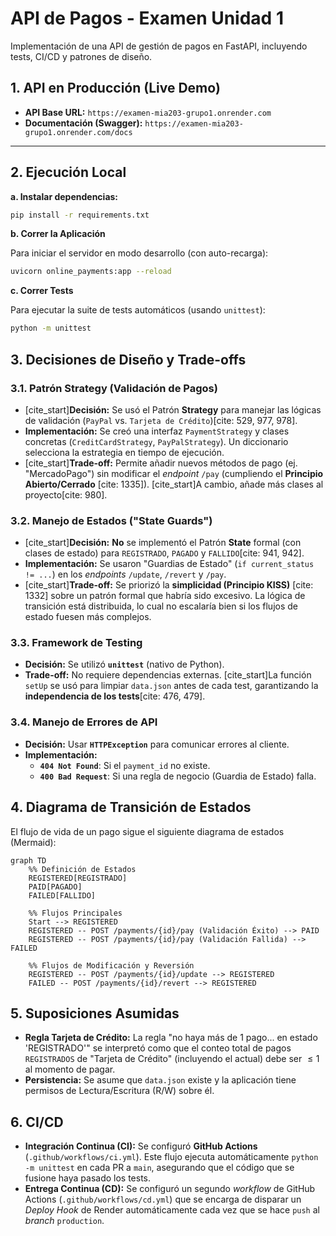 # API de Pagos - Examen Unidad 1

Implementación de una API de gestión de pagos en FastAPI, incluyendo tests, CI/CD y patrones de diseño.

## 1. API en Producción (Live Demo)

* **API Base URL:** `https://examen-mia203-grupo1.onrender.com`
* **Documentación (Swagger):** `https://examen-mia203-grupo1.onrender.com/docs`

---

## 2. Ejecución Local

**a. Instalar dependencias:**
```bash
pip install -r requirements.txt
```

**b. Correr la Aplicación**

Para iniciar el servidor en modo desarrollo (con auto-recarga):
```bash
uvicorn online_payments:app --reload
```

**c. Correr Tests**

Para ejecutar la suite de tests automáticos (usando `unittest`):
```bash
python -m unittest
```

## 3. Decisiones de Diseño y Trade-offs

### 3.1. Patrón Strategy (Validación de Pagos)

* [cite_start]**Decisión:** Se usó el Patrón **Strategy** para manejar las lógicas de validación (`PayPal` vs. `Tarjeta de Crédito`)[cite: 529, 977, 978].
* **Implementación:** Se creó una interfaz `PaymentStrategy` y clases concretas (`CreditCardStrategy`, `PayPalStrategy`). Un diccionario selecciona la estrategia en tiempo de ejecución.
* [cite_start]**Trade-off:** Permite añadir nuevos métodos de pago (ej. "MercadoPago") sin modificar el *endpoint* `/pay` (cumpliendo el **Principio Abierto/Cerrado** [cite: 1335]). [cite_start]A cambio, añade más clases al proyecto[cite: 980].

### 3.2. Manejo de Estados ("State Guards")

* [cite_start]**Decisión:** **No** se implementó el Patrón **State** formal (con clases de estado) para `REGISTRADO`, `PAGADO` y `FALLIDO`[cite: 941, 942].
* **Implementación:** Se usaron "Guardias de Estado" (`if current_status != ...`) en los *endpoints* `/update`, `/revert` y `/pay`.
* [cite_start]**Trade-off:** Se priorizó la **simplicidad (Principio KISS)** [cite: 1332] sobre un patrón formal que habría sido excesivo. La lógica de transición está distribuida, lo cual no escalaría bien si los flujos de estado fuesen más complejos.

### 3.3. Framework de Testing

* **Decisión:** Se utilizó **`unittest`** (nativo de Python).
* **Trade-off:** No requiere dependencias externas. [cite_start]La función `setUp` se usó para limpiar `data.json` antes de cada test, garantizando la **independencia de los tests**[cite: 476, 479].

### 3.4. Manejo de Errores de API

* **Decisión:** Usar **`HTTPException`** para comunicar errores al cliente.
* **Implementación:**
    * **`404 Not Found`**: Si el `payment_id` no existe.
    * **`400 Bad Request`**: Si una regla de negocio (Guardia de Estado) falla.

## 4. Diagrama de Transición de Estados

El flujo de vida de un pago sigue el siguiente diagrama de estados (Mermaid):

```mermaid
graph TD
    %% Definición de Estados
    REGISTERED[REGISTRADO]
    PAID[PAGADO]
    FAILED[FALLIDO]

    %% Flujos Principales
    Start --> REGISTERED
    REGISTERED -- POST /payments/{id}/pay (Validación Éxito) --> PAID
    REGISTERED -- POST /payments/{id}/pay (Validación Fallida) --> FAILED

    %% Flujos de Modificación y Reversión
    REGISTERED -- POST /payments/{id}/update --> REGISTERED
    FAILED -- POST /payments/{id}/revert --> REGISTERED
```

## 5. Suposiciones Asumidas

* **Regla Tarjeta de Crédito:** La regla "no haya más de 1 pago... en estado 'REGISTRADO'" se interpretó como que el conteo total de pagos `REGISTRADOS` de "Tarjeta de Crédito" (incluyendo el actual) debe ser $\le 1$ al momento de pagar.
* **Persistencia:** Se asume que `data.json` existe y la aplicación tiene permisos de Lectura/Escritura (R/W) sobre él.

## 6. CI/CD

* **Integración Continua (CI):** Se configuró **GitHub Actions** (`.github/workflows/ci.yml`). Este flujo ejecuta automáticamente `python -m unittest` en cada PR a `main`, asegurando que el código que se fusione haya pasado los tests.
* **Entrega Continua (CD):** Se configuró un segundo *workflow* de GitHub Actions (`.github/workflows/cd.yml`) que se encarga de disparar un *Deploy Hook* de Render automáticamente cada vez que se hace `push` al *branch* `production`.